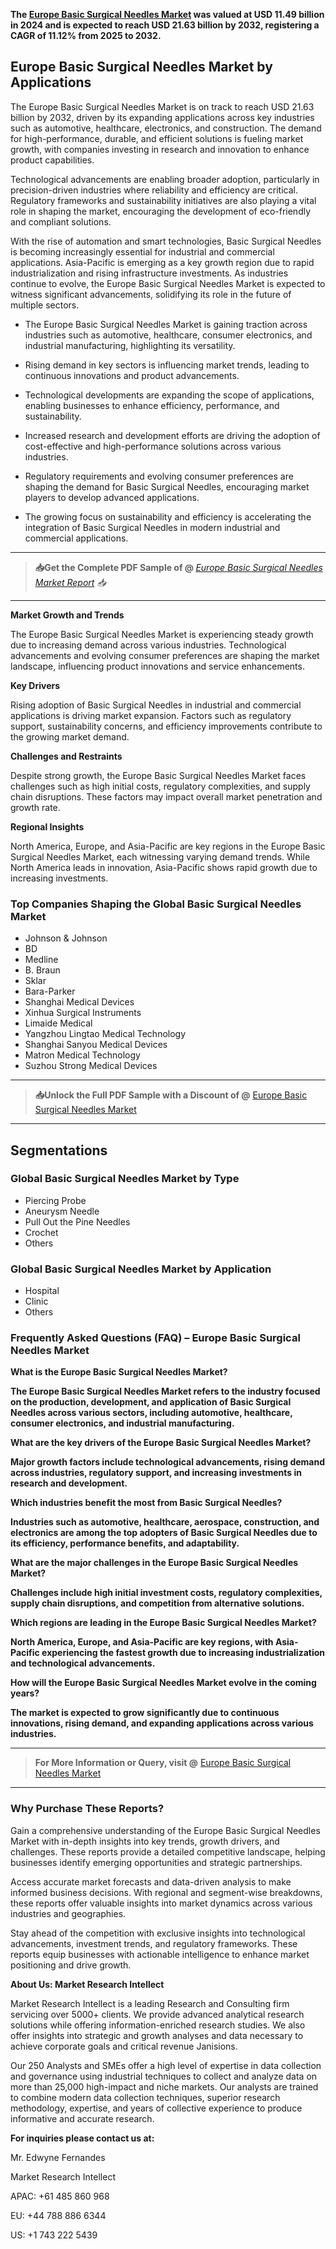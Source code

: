 <p><strong>The <a href="https://www.marketresearchintellect.com/download-sample/?rid=1033919&amp;utm_source=Pulse-April-Europe&amp;utm_medium=852">Europe Basic Surgical Needles Market</a> was valued at USD 11.49 billion in 2024 and is expected to reach USD 21.63 billion by 2032, registering a CAGR of 11.12% from 2025 to 2032.</strong></p><h2>Europe Basic Surgical Needles Market by Applications&nbsp;</h2><p><p>The Europe Basic Surgical Needles Market is on track to reach USD 21.63 billion by 2032, driven by its expanding applications across key industries such as automotive, healthcare, electronics, and construction. The demand for high-performance, durable, and efficient solutions is fueling market growth, with companies investing in research and innovation to enhance product capabilities.</p><p>Technological advancements are enabling broader adoption, particularly in precision-driven industries where reliability and efficiency are critical. Regulatory frameworks and sustainability initiatives are also playing a vital role in shaping the market, encouraging the development of eco-friendly and compliant solutions.</p><p>With the rise of automation and smart technologies, Basic Surgical Needles is becoming increasingly essential for industrial and commercial applications. Asia-Pacific is emerging as a key growth region due to rapid industrialization and rising infrastructure investments. As industries continue to evolve, the Europe Basic Surgical Needles Market is expected to witness significant advancements, solidifying its role in the future of multiple sectors.</p></p><ul><li><p>The Europe Basic Surgical Needles Market is gaining traction across industries such as automotive, healthcare, consumer electronics, and industrial manufacturing, highlighting its versatility.</p></li><li><p>Rising demand in key sectors is influencing market trends, leading to continuous innovations and product advancements.</p></li><li><p>Technological developments are expanding the scope of applications, enabling businesses to enhance efficiency, performance, and sustainability.</p></li><li><p>Increased research and development efforts are driving the adoption of cost-effective and high-performance solutions across various industries.</p></li><li><p>Regulatory requirements and evolving consumer preferences are shaping the demand for Basic Surgical Needles, encouraging market players to develop advanced applications.</p></li><li><p>The growing focus on sustainability and efficiency is accelerating the integration of Basic Surgical Needles in modern industrial and commercial applications.</p></li></ul><hr /><blockquote><p><strong><span class="font-[700]">📥Get the Complete PDF Sample of @ </span></strong><em><span class="font-[700]"><a href="https://www.marketresearchintellect.com/download-sample/?rid=1033919&amp;utm_source=Pulse-April-Europe&amp;utm_medium=852" target="_blank" data-tracking-control-name="article-ssr-frontend-pulse_little-text-block" data-tracking-will-navigate="" data-test-link="">Europe Basic Surgical Needles Market Report</a>&nbsp;📥</span></em></p></blockquote><hr /><p class="" data-start="77" data-end="360"><strong data-start="77" data-end="105">Market Growth and Trends</strong></p><p class="" data-start="77" data-end="360">The Europe Basic Surgical Needles Market is experiencing steady growth due to increasing demand across various industries. Technological advancements and evolving consumer preferences are shaping the market landscape, influencing product innovations and service enhancements.</p><p class="" data-start="362" data-end="606"><strong data-start="362" data-end="377">Key Drivers</strong></p><p class="" data-start="362" data-end="606">Rising adoption of Basic Surgical Needles in industrial and commercial applications is driving market expansion. Factors such as regulatory support, sustainability concerns, and efficiency improvements contribute to the growing market demand.</p><p class="" data-start="608" data-end="849"><strong data-start="608" data-end="637">Challenges and Restraints</strong></p><p class="" data-start="608" data-end="849">Despite strong growth, the Europe Basic Surgical Needles Market faces challenges such as high initial costs, regulatory complexities, and supply chain disruptions. These factors may impact overall market penetration and growth rate.</p><p class="" data-start="851" data-end="1095"><strong data-start="851" data-end="872">Regional Insights</strong></p><p class="" data-start="851" data-end="1095">North America, Europe, and Asia-Pacific are key regions in the Europe Basic Surgical Needles Market, each witnessing varying demand trends. While North America leads in innovation, Asia-Pacific shows rapid growth due to increasing investments.</p><p><h3>Top Companies Shaping the Global Basic Surgical Needles Market </h3><ul><li>Johnson & Johnson</li><li>BD</li><li>Medline</li><li>B. Braun</li><li>Sklar</li><li>Bara-Parker</li><li>Shanghai Medical Devices</li><li>Xinhua Surgical Instruments</li><li>Limaide Medical</li><li>Yangzhou Lingtao Medical Technology</li><li>Shanghai Sanyou Medical Devices</li><li>Matron Medical Technology</li><li>Suzhou Strong Medical Devices</li></ul></p><hr /><blockquote><p><strong>📥Unlock the Full PDF Sample with a Discount of @</strong> <a href="https://www.marketresearchintellect.com/ask-for-discount/?rid=1033919&amp;utm_source=Pulse-April-Europe&amp;utm_medium=852">Europe Basic Surgical Needles Market</a></p></blockquote><hr /><p><h2>Segmentations</h2><h3>Global Basic Surgical Needles Market by Type</h3><ul><li>Piercing Probe</li><li>Aneurysm Needle</li><li>Pull Out the Pine Needles</li><li>Crochet</li><li>Others</li></ul><h3>Global Basic Surgical Needles Market by Application</h3><ul><li>Hospital</li><li>Clinic</li><li>Others</li></ul></p><h3><strong>Frequently Asked Questions (FAQ) &ndash; Europe Basic Surgical Needles Market</strong></h3><p><strong>What is the Europe Basic Surgical Needles Market?</strong></p><p><strong>The Europe Basic Surgical Needles Market refers to the industry focused on the production, development, and application of Basic Surgical Needles across various sectors, including automotive, healthcare, consumer electronics, and industrial manufacturing.</strong></p><p><strong>What are the key drivers of the Europe Basic Surgical Needles Market?</strong></p><p><strong>Major growth factors include technological advancements, rising demand across industries, regulatory support, and increasing investments in research and development.</strong></p><p><strong>Which industries benefit the most from Basic Surgical Needles?</strong></p><p><strong>Industries such as automotive, healthcare, aerospace, construction, and electronics are among the top adopters of Basic Surgical Needles due to its efficiency, performance benefits, and adaptability.</strong></p><p><strong>What are the major challenges in the Europe Basic Surgical Needles Market?</strong></p><p><strong>Challenges include high initial investment costs, regulatory complexities, supply chain disruptions, and competition from alternative solutions.</strong></p><p><strong>Which regions are leading in the Europe Basic Surgical Needles Market?</strong></p><p><strong>North America, Europe, and Asia-Pacific are key regions, with Asia-Pacific experiencing the fastest growth due to increasing industrialization and technological advancements.</strong></p><p><strong>How will the Europe Basic Surgical Needles Market evolve in the coming years?</strong></p><p><strong>The market is expected to grow significantly due to continuous innovations, rising demand, and expanding applications across various industries.</strong></p><hr /><blockquote><p><span class="font-[700]"><strong>For More Information or Query, visit&nbsp;@</strong>&nbsp;</span><span class="font-[700]"><a href="https://www.marketresearchintellect.com/product/basic-surgical-needles-market/?utm_source=Linkedin&utm_medium=852" target="_blank" data-tracking-control-name="article-ssr-frontend-pulse_little-text-block" data-tracking-will-navigate="" data-test-link="">Europe Basic Surgical Needles Market</a></span></p></blockquote><hr /><h3><strong data-start="0" data-end="31">Why Purchase These Reports?</strong></h3><p class="" data-start="35" data-end="297">Gain a comprehensive understanding of the Europe Basic Surgical Needles Market with in-depth insights into key trends, growth drivers, and challenges. These reports provide a detailed competitive landscape, helping businesses identify emerging opportunities and strategic partnerships.</p><p class="" data-start="299" data-end="540">Access accurate market forecasts and data-driven analysis to make informed business decisions. With regional and segment-wise breakdowns, these reports offer valuable insights into market dynamics across various industries and geographies.</p><p class="" data-start="542" data-end="784">Stay ahead of the competition with exclusive insights into technological advancements, investment trends, and regulatory frameworks. These reports equip businesses with actionable intelligence to enhance market positioning and drive growth.</p><p><strong><span class="font-[700]">About Us: Market Research Intellect</span></strong></p><p><span class="">Market Research Intellect is a leading Research and Consulting firm servicing over 5000+ clients. We provide advanced analytical research solutions while offering information-enriched research studies.&nbsp;</span>We also offer insights into strategic and growth analyses and data necessary to achieve corporate goals and critical revenue Janisions.</p><p><span class="">Our 250 Analysts and SMEs offer a high level of expertise in data collection and governance using industrial techniques to collect and analyze data on more than 25,000 high-impact and niche markets. Our analysts are trained to combine modern data collection techniques, superior research methodology, expertise, and years of collective experience to produce informative and accurate research.</span></p><p><strong>For inquiries please contact us at:</strong></p><p>Mr. Edwyne Fernandes</p><p>Market Research Intellect</p><p>APAC: +61 485 860 968</p><p>EU: +44 788 886 6344</p><p>US: +1 743 222 5439</p>